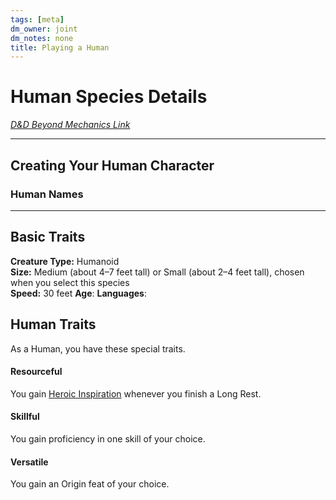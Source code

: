 ```yaml
---
tags: [meta]
dm_owner: joint
dm_notes: none
title: Playing a Human
---
```


# Human Species Details

*[D&D Beyond Mechanics Link](https://www.dndbeyond.com/species/1751441-human)*



---
## Creating Your Human Character



### Human Names

---
## Basic Traits

**Creature Type:** Humanoid  
**Size:** Medium (about 4–7 feet tall) or Small (about 2–4 feet tall), chosen when you select this species  
**Speed:** 30 feet
**Age**: 
**Languages**: 
## Human Traits

As a Human, you have these special traits.

#### Resourceful

You gain [Heroic Inspiration](https://www.dndbeyond.com/sources/dnd/free-rules/rules-glossary#HeroicInspiration) whenever you finish a Long Rest.

#### Skillful

You gain proficiency in one skill of your choice.

#### Versatile

You gain an Origin feat of your choice.